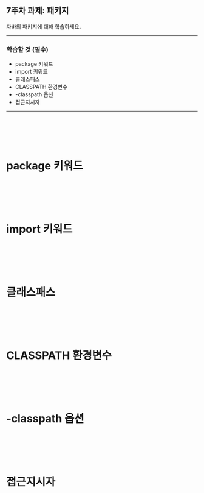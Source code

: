 <br/>

## 7주차 과제: 패키지  
자바의 패키지에 대해 학습하세요.
*** 
### 학습할 것 (필수)
- package 키워드
- import 키워드
- 클래스패스
- CLASSPATH 환경변수
- -classpath 옵션
- 접근지시자
***
<br/><br/><br/><br/>

# package 키워드
<br/><br/><br/><br/>

# import 키워드
<br/><br/><br/><br/>

# 클래스패스
<br/><br/><br/><br/>

# CLASSPATH 환경변수
<br/><br/><br/><br/>

# -classpath 옵션
<br/><br/><br/><br/>

# 접근지시자
<br/><br/><br/><br/>

